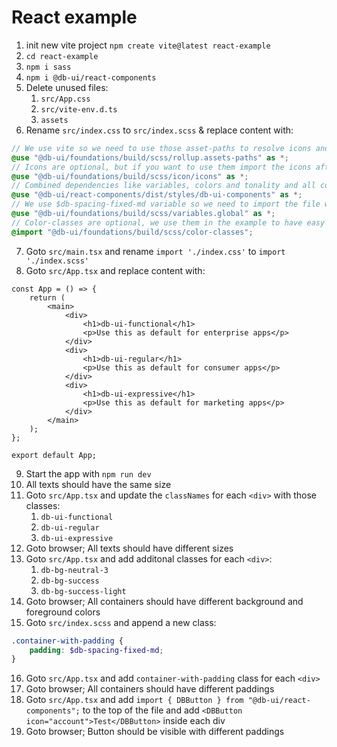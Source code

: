 # React example

1. init new vite project `npm create vite@latest react-example`
2. `cd react-example`
3. `npm i sass`
4. `npm i @db-ui/react-components`
5. Delete unused files:
    1. `src/App.css`
    2. `src/vite-env.d.ts`
    3. `assets`
6. Rename `src/index.css` to `src/index.scss` & replace content with:

```scss
// We use vite so we need to use those asset-paths to resolve icons and fonts properly
@use "@db-ui/foundations/build/scss/rollup.assets-paths" as *;
// Icons are optional, but if you want to use them import the icons after the assets-paths
@use "@db-ui/foundations/build/scss/icon/icons" as *;
// Combined dependencies like variables, colors and tonality and all components
@use "@db-ui/react-components/dist/styles/db-ui-components" as *;
// We use $db-spacing-fixed-md variable so we need to import the file where the variable is defined
@use "@db-ui/foundations/build/scss/variables.global" as *;
// Color-classes are optional, we use them in the example to have easy access to colors
@import "@db-ui/foundations/build/scss/color-classes";
```

7. Goto `src/main.tsx` and rename `import './index.css'` to `import './index.scss'`
8. Goto `src/App.tsx` and replace content with:

```tsx
const App = () => {
	return (
		<main>
			<div>
				<h1>db-ui-functional</h1>
				<p>Use this as default for enterprise apps</p>
			</div>
			<div>
				<h1>db-ui-regular</h1>
				<p>Use this as default for consumer apps</p>
			</div>
			<div>
				<h1>db-ui-expressive</h1>
				<p>Use this as default for marketing apps</p>
			</div>
		</main>
	);
};

export default App;
```

9. Start the app with `npm run dev`
10. All texts should have the same size
11. Goto `src/App.tsx` and update the `classNames` for each `<div>` with those classes:
    1. `db-ui-functional`
    2. `db-ui-regular`
    3. `db-ui-expressive`
12. Goto browser; All texts should have different sizes
13. Goto `src/App.tsx` and add additonal classes for each `<div>`:
    1. `db-bg-neutral-3`
    2. `db-bg-success`
    3. `db-bg-success-light`
14. Goto browser; All containers should have different background and foreground colors
15. Goto `src/index.scss` and append a new class:

```scss
.container-with-padding {
	padding: $db-spacing-fixed-md;
}
```

16. Goto `src/App.tsx` and add `container-with-padding` class for each `<div>`
17. Goto browser; All containers should have different paddings
18. Goto `src/App.tsx` and add `import { DBButton } from "@db-ui/react-components";` to the top of the file and add `<DBButton icon="account">Test</DBButton>` inside each div
19. Goto browser; Button should be visible with different paddings
